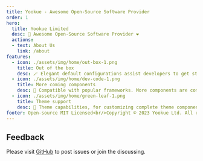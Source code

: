 ```yaml
---
title: Yookue - Awesome Open-Source Software Provider
order: 1
hero:
  title: Yookue Limited
  desc: 🏅 Awesome Open-Source Software Provider ❤️
  actions:
  - text: About Us
    link: /about
features:
  - icon: ./assets/img/home/out-box-1.png
    title: Out of the box
    desc: 🪄 Elegant default configurations assist developers to get started as simple as possible
  - icon: ./assets/img/home/dev-code-1.png
    title: More coming components
    desc: 💎 Compatible with popular frameworks. More components are coming soon
  - icon: ./assets/img/home/green-leaf-1.png
    title: Theme support
    desc: 🎨 Theme capabilities, for customizing complete theme components, are up to you
footer: Open-source MIT Licensed<br/>Copyright © 2023 Yookue Ltd. All rights reserved
---
```


## Feedback

Please visit [GitHub](https://github.com/yookue/official-site) to post issues or join the discussing.
